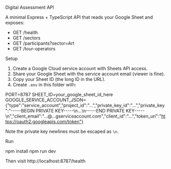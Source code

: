 Digital Assessment API

A minimal Express + TypeScript API that reads your Google Sheet and exposes:

- GET /health
- GET /sectors
- GET /participants?sector=Art
- GET /tour-operators

Setup

1. Create a Google Cloud service account with Sheets API access.
2. Share your Google Sheet with the service account email (viewer is fine).
3. Copy your Sheet ID (the long ID in the URL).
4. Create `.env` in this folder with:

PORT=8787
SHEET_ID=your_google_sheet_id_here
GOOGLE_SERVICE_ACCOUNT_JSON={"type":"service_account","project_id":"...","private_key_id":"...","private_key":"-----BEGIN PRIVATE KEY-----\\n...\\n-----END PRIVATE KEY-----\\n","client_email":"...@...gserviceaccount.com","client_id":"...","token_uri":"https://oauth2.googleapis.com/token"}

Note the private key newlines must be escaped as `\n`.

Run

npm install
npm run dev

Then visit http://localhost:8787/health

